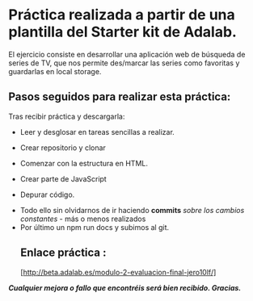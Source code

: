 # Práctica realizada a partir de una plantilla del Starter kit de Adalab.

El ejercicio consiste en desarrollar una aplicación web de búsqueda de series de TV, que nos permite
des/marcar las series como favoritas y guardarlas en local storage.

## Pasos seguidos para realizar esta práctica:

Tras recibir práctica y descargarla:

- Leer y desglosar en tareas sencillas a realizar.

* Crear repositorio y clonar

- Comenzar con la estructura en HTML.

- Crear parte de JavaScript

- Depurar código.

* Todo ello sin olvidarnos de ir haciendo **commits** _sobre los cambios constantes_ - más o menos realizados 
* Por último un npm run docs y subimos al git.
  ## Enlace práctica :
  [http://beta.adalab.es/modulo-2-evaluacion-final-jero10lf/]

**_Cualquier mejora o fallo que encontréis será bien recibido. Gracias._**
